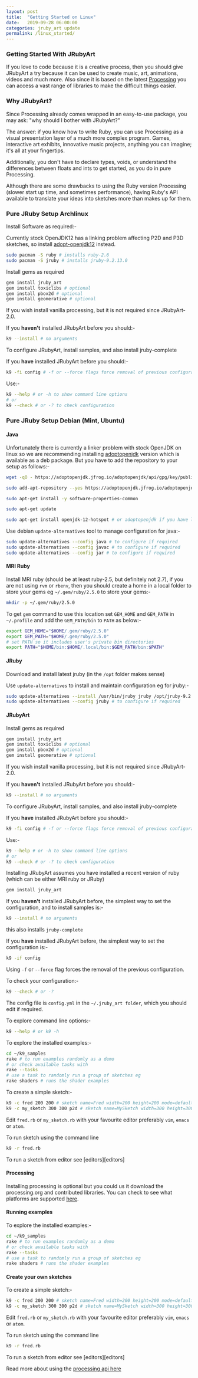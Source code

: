 ```yaml
---
layout: post
title:  "Getting Started on Linux"
date:   2019-09-28 06:00:00
categories: jruby_art update
permalink: /linux_started/
---
```


### Getting Started With JRubyArt ###

If you love to code because it is a creative process, then you should give JRubyArt a try because it can be used to create music, art, animations, videos and much more. Also since it is based on the latest [Processing][processing] you can access a vast range of libraries to make the difficult things easier.

### Why JRubyArt? ###

Since Processing already comes wrapped in an easy-to-use package, you may ask: "why should I bother with JRubyArt?"

The answer: if you know how to write Ruby, you can use Processing as a visual presentation layer of a much more complex program. Games, interactive art exhibits, innovative music projects, anything you can imagine; it's all at your fingertips.

Additionally, you don't have to declare types, voids, or understand the differences between floats and ints to get started, as you do in pure Processing.

Although there are some drawbacks to using the Ruby version Processing (slower start up time, and sometimes performance), having Ruby's API available to translate your ideas into sketches more than makes up for them.


### Pure JRuby Setup Archlinux ###

Install Software as required:-

Currently stock OpenJDK12 has a linking problem affecting P2D and P3D sketches, so install [adopt-openjdk12][adopt] instead.

```bash
sudo pacman -S ruby # installs ruby-2.6
sudo pacman -S jruby # installs jruby-9.2.13.0
```

Install gems as required
```bash
gem install jruby_art
gem install toxiclibs # optional
gem install pbox2d # optional
gem install geomerative # optional
```
If you wish install vanilla processing, but it is not required since JRubyArt-2.0.

If you __haven't__ installed JRubyArt before you should:-

```bash
k9 --install # no arguments
```
To configure JRubyArt, install samples, and also install jruby-complete

If you __have__ installed JRubyArt before you should:-

```bash
k9 -fi config # -f or --force flags force removal of previous configuration
```

Use:-

```bash
k9 --help # or -h to show command line options
# or
k9 --check # or -? to check configuration
```

### Pure JRuby Setup Debian (Mint, Ubuntu) ###

#### Java ####

Unfortunately there is currently a linker problem with stock OpenJDK on linux so we are recommending installing [adoptopenjdk][adopt] version which is available as a deb package. But you have to add the repository to your setup as follows:-

```bash
wget -qO - https://adoptopenjdk.jfrog.io/adoptopenjdk/api/gpg/key/public | sudo apt-key add -

sudo add-apt-repository --yes https://adoptopenjdk.jfrog.io/adoptopenjdk/deb/

sudo apt-get install -y software-properties-common

sudo apt-get update

sudo apt-get install openjdk-12-hotspot # or adoptopenjdk if you have linker issues.
```

Use debian `update-alternatives` tool to manage configuration for java:-
```bash
sudo update-alternatives --config java # to configure if required
sudo update-alternatives --config javac # to configure if required
sudo update-alternatives --config jar # to configure if required
```
#### MRI Ruby

Install MRI ruby (should be at least ruby-2.5, but definitely not 2.7), if you are not using `rvm` or `rbenv`, then you should create a home in a local folder to store your gems eg `~/.gem/ruby/2.5.0` to store your gems:-

```bash
mkdir -p ~/.gem/ruby/2.5.0
```

To get `gem` command to use this location set `GEM_HOME` and `GEM_PATH` in `~/.profile` and add the `GEM_PATH/bin` to `PATH` as below:-

```bash
export GEM_HOME="$HOME/.gem/ruby/2.5.0"
export GEM_PATH="$HOME/.gem/ruby/2.5.0"
# set PATH so it includes user's private bin directories
export PATH="$HOME/bin:$HOME/.local/bin:$GEM_PATH/bin:$PATH"
```

#### JRuby

Download and install latest jruby (in the `/opt` folder makes sense)

Use `update-alternatives` to install and maintain configuration eg for jruby:-
```bash
sudo update-alternatives --install /usr/bin/jruby jruby /opt/jruby-9.2.13.0/bin/jruby 100
sudo update-alternatives --config jruby # to configure if required
```

#### JRubyArt

Install gems as required
```bash
gem install jruby_art
gem install toxiclibs # optional
gem install pbox2d # optional
gem install geomerative # optional
```
If you wish install vanilla processing, but it is not required since JRubyArt-2.0.

If you __haven't__ installed JRubyArt before you should:-

```bash
k9 --install # no arguments
```
To configure JRubyArt, install samples, and also install jruby-complete

If you __have__ installed JRubyArt before you should:-

```bash
k9 -fi config # -f or --force flags force removal of previous configuration
```

Use:-

```bash
k9 --help # or -h to show command line options
# or
k9 --check # or -? to check configuration
```

Installing JRubyArt assumes you have installed a recent version of ruby (which can be either MRI ruby or JRuby)

```bash
gem install jruby_art
```

If you __haven't__ installed JRubyArt before, the simplest way to set the configuration, and to install samples is:-

```bash
k9 --install # no arguments
```

this also installs `jruby-complete`

If you __have__ installed JRubyArt before, the simplest way to set the configuration is:-

```bash
k9 -if config
```

Using `-f` or `--force` flag forces the removal of the previous configuration.

To check your configuration:-

```bash
k9 --check # or -?
```

The config file is `config.yml` in the `~/.jruby_art folder`, which you should edit if required.

To explore command line options:-

```bash
k9 --help # or k9 -h
```

To explore the installed examples:-
```bash
cd ~/k9_samples
rake # to run examples randomly as a demo
# or check available tasks with
rake --tasks
# use a task to randomly run a group of sketches eg
rake shaders # runs the shader examples
```

To create a simple sketch:-
```bash
k9 -c fred 200 200 # sketch name=Fred width=200 height=200 mode=default
k9 -c my_sketch 300 300 p2d # sketch name=MySketch width=300 height=300 mode=P2D
```
Edit `fred.rb` or `my_sketch.rb` with your favourite editor preferably `vim`, `emacs` or `atom`.

To run sketch using the command line

```bash
k9 -r fred.rb
```

To run a sketch from editor see [editors][editors]

#### Processing

Installing processing is optional but you could us it download the processing.org and contributed libraries.
You can check to see what platforms are supported [here][platforms].


#### Running examples

To explore the installed examples:-
```bash
cd ~/k9_samples
rake # to run examples randomly as a demo
# or check available tasks with
rake --tasks
# use a task to randomly run a group of sketches eg
rake shaders # runs the shader examples
```
#### Create your own sketches

To create a simple sketch:-
```bash
k9 -c fred 200 200 # sketch name=Fred width=200 height=200 mode=default
k9 -c my_sketch 300 300 p2d # sketch name=MySketch width=300 height=300 mode=P2D
```
Edit `fred.rb` or `my_sketch.rb` with your favourite editor preferably `vim`, `emacs` or `atom`.

To run sketch using the command line

```bash
k9 -r fred.rb
```

To run a sketch from editor see [editors][editors]

Read more about using the [processing api here][api]

[api]: {{site.github.url}}/methods/processing_api
[ben]:https://blog.engineyard.com/2015/getting-started-with-ruby-processing
[processing]:https://processing.org/
[gem]:https://rubygems.org/gems/ruby-processing
[jrubyart]:https://rubygems.org/gems/jruby_art
[changes]:https://github.com/processing/processing/wiki/Changes-in-3.0
[official]:https://processing.org/download/?processing
[platforms]:https://github.com/processing/processing/wiki/Supported-Platforms
[editor]:http://ruby-processing.github.io/JRubyArt/editors.html
[sound]:https://monkstone.github.io/_posts/minim
[video]:https://monkstone.github.io/_posts/create_video
[casey]:https://github.com/processing/processing/wiki/FAQ
[adopt]:https://adoptopenjdk.net/
